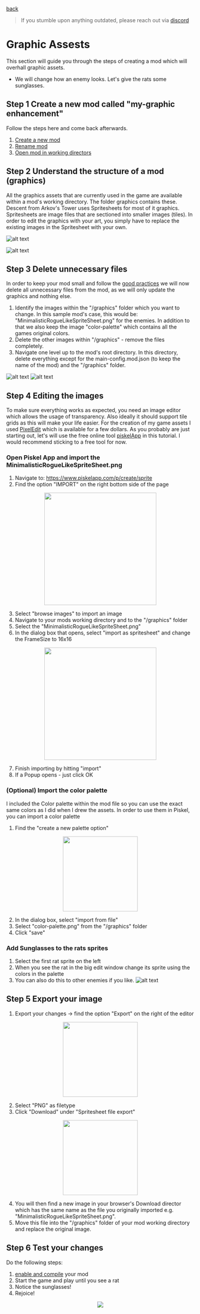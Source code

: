 <a href="../index.md">back</a>

>If you stumble upon anything outdated, please reach out via [discord](https://discord.gg/uJjuuAH5uX)

# Graphic Assests
This section will guide you through the steps of creating a mod which will overhall graphic assets.

 - We will change how an enemy looks. Let's give the rats some sunglasses.

## Step 1 Create a new mod called "my-graphic enhancement"
Follow the steps here and come back afterwards.
1. [Create a new mod](../mod-creation.md#create-a-new-mod)
2. [Rename mod](../mod-creation.md#rename-a-mod)
3. [Open mod in working directors](../mod-creation.md#open-a-mods-working-directory)

## Step 2 Understand the structure of a mod (graphics)
All the graphics assets that are currently used in the game are available within a mod's working directory. The folder graphics contains these. Descent from Arkov's Tower uses Spritesheets for most of it graphics. Spritesheets are image files that are sectioned into smaller images (tiles). In order to edit the graphics with your art, you simply have to replace the existing images in the Spritesheet with your own.

![alt text](../../../img/main/modding/graphics/folder.png)

![alt text](../../../img/main/modding/graphics/assets.png)

## Step 3 Delete unnecessary files
In order to keep your mod small and follow the [good practices](../mod-creation.md#good-practice) we will now delete all unnecessary files from the mod, as we will only update the graphics and nothing else.

1. Identify the images within the "/graphics" folder which you want to change. In this sample mod's case, this would be: "MinimalisticRogueLikeSpriteSheet.png" for the enemies. In addition to that we also keep the image "color-palette" which contains all the games original colors.
2. Delete the other images within "/graphics" - remove the files completely.
3. Navigate one level up to the mod's root directory. In this directory, delete everything except for the main-config.mod.json (to keep the name of the mod) and the "/graphics" folder.

![alt text](../../../img/main/modding/graphics/minimalistic-mod.png)
![alt text](../../../img/main/modding/graphics/only-changed-images.png)

## Step 4 Editing the images
To make sure everything works as expected, you need an image editor which allows the usage of transparency. Also ideally it should support tile grids as this will make your life easier. For the creation of my game assets I used [PixelEdit](https://pyxeledit.com/index.php) which is available for a few dollars. As you probably are just starting out, let's will use the free online tool [piskelApp](https://www.piskelapp.com) in this tutorial. I would recommend sticking to a free tool for now.

### Open Piskel App and import the MinimalisticRogueLikeSpriteSheet.png
1. Navigate to: https://www.piskelapp.com/p/create/sprite
2. Find the option "IMPORT" on the right bottom side of the page

<p align="center">
  <img src="../../../img/main/modding/graphics/import.png" height="300px">
</p>

3. Select "browse images" to import an image
4. Navigate to your mods working directory and to the "/graphics" folder
5. Select the "MinimalisticRogueLikeSpriteSheet.png"
6. In the dialog box that opens, select "import as spritesheet" and change the FrameSize to 16x16

<p align="center">
  <img src="../../../img/main/modding/graphics/import-sprite-sheet.png" height="300px">
</p>

7. Finish importing by hitting "import"
8. If a Popup opens - just click OK

### (Optional) Import the color palette
I included the Color palette within the mod file so you can use the exact same colors as I did when I drew the assets. In order to use them in Piskel, you can import a color palette

1. Find the "create a new palette option"
<p align="center">
  <img src="../../../img/main/modding/graphics/create-a-new-palette.png" height="200px">
</p>

2. In the dialog box, select "import from file"
3. Select "color-palette.png" from the "/graphics" folder
4. Click "save"

### Add Sunglasses to the rats sprites
1. Select the first rat sprite on the left
2. When you see the rat in the big edit window change its sprite using the colors in the palette
3. You can also do this to other enemies if you like.
![alt text](../../../img/main/modding/graphics/rat-sunglass.png)


## Step 5 Export your image
1. Export your changes -> find the option "Export" on the right of the editor
<p align="center">
  <img src="../../../img/main/modding/graphics/export.png" height="200px">
</p>

2. Select "PNG" as filetype
3. Click "Download" under "Spritesheet file export"
<p align="center">
  <img src="../../../img/main/modding/graphics/download.png" height="200px">
</p>

4. You will then find a new image in your browser's Download director which has the same name as the file you originally imported e.g. "MinimalisticRogueLikeSpriteSheet.png".
5. Move this file into the "/graphics" folder of your mod working directory and replace the original image.

## Step 6 Test your changes
Do the following steps:
1. [enable and compile](../mod-creation.md#enable-and-compile) your mod
2. Start the game and play until you see a rat
3. Notice the sunglasses!
4. Rejoice!

<p align="center">
  <img src="../../../img/main/modding/graphics/result.png" >
</p>
